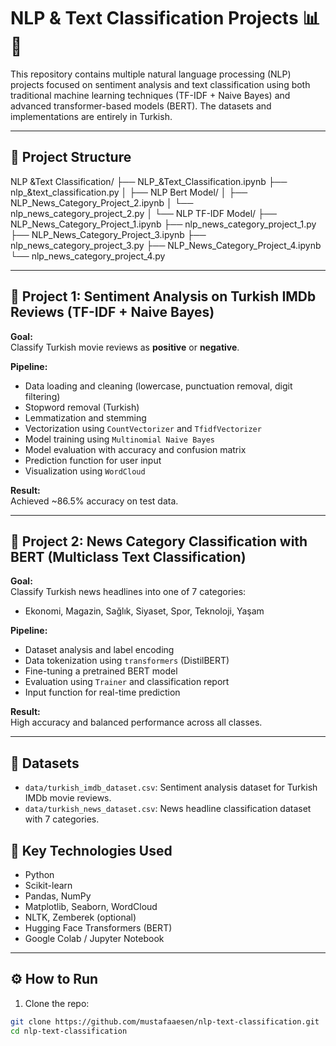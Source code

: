 # NLP & Text Classification Projects 📊🧠

This repository contains multiple natural language processing (NLP) projects focused on sentiment analysis and text classification using both traditional machine learning techniques (TF-IDF + Naive Bayes) and advanced transformer-based models (BERT). The datasets and implementations are entirely in Turkish.

---

## 📁 Project Structure

NLP &Text Classification/
├── NLP_&Text_Classification.ipynb
├── nlp_&text_classification.py
│
├── NLP Bert Model/
│ ├── NLP_News_Category_Project_2.ipynb
│ └── nlp_news_category_project_2.py
│
└── NLP TF-IDF Model/
├── NLP_News_Category_Project_1.ipynb
├── nlp_news_category_project_1.py
├── NLP_News_Category_Project_3.ipynb
├── nlp_news_category_project_3.py
├── NLP_News_Category_Project_4.ipynb
└── nlp_news_category_project_4.py


---

## 🧪 Project 1: Sentiment Analysis on Turkish IMDb Reviews (TF-IDF + Naive Bayes)

**Goal:**  
Classify Turkish movie reviews as **positive** or **negative**.

**Pipeline:**
- Data loading and cleaning (lowercase, punctuation removal, digit filtering)
- Stopword removal (Turkish)
- Lemmatization and stemming
- Vectorization using `CountVectorizer` and `TfidfVectorizer`
- Model training using `Multinomial Naive Bayes`
- Model evaluation with accuracy and confusion matrix
- Prediction function for user input
- Visualization using `WordCloud`

**Result:**  
Achieved ~86.5% accuracy on test data.

---

## 🧪 Project 2: News Category Classification with BERT (Multiclass Text Classification)

**Goal:**  
Classify Turkish news headlines into one of 7 categories:
- Ekonomi, Magazin, Sağlık, Siyaset, Spor, Teknoloji, Yaşam

**Pipeline:**
- Dataset analysis and label encoding
- Data tokenization using `transformers` (DistilBERT)
- Fine-tuning a pretrained BERT model
- Evaluation using `Trainer` and classification report
- Input function for real-time prediction

**Result:**  
High accuracy and balanced performance across all classes.

---
## 📁 Datasets
- `data/turkish_imdb_dataset.csv`: Sentiment analysis dataset for Turkish IMDb movie reviews.
- `data/turkish_news_dataset.csv`: News headline classification dataset with 7 categories.


## 🧠 Key Technologies Used

- Python
- Scikit-learn
- Pandas, NumPy
- Matplotlib, Seaborn, WordCloud
- NLTK, Zemberek (optional)
- Hugging Face Transformers (BERT)
- Google Colab / Jupyter Notebook

---

## ⚙️ How to Run

1. Clone the repo:
```bash
git clone https://github.com/mustafaaesen/nlp-text-classification.git
cd nlp-text-classification
